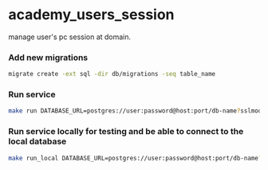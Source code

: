 # academy_users_session
manage user's pc session at domain.


### Add new migrations
```bash
migrate create -ext sql -dir db/migrations -seq table_name
```

### Run service
```bash
make run DATABASE_URL=postgres://user:password@host:port/db-name?sslmode=disable
```

### Run service locally for testing and be able to connect to the local database
```bash
make run_local DATABASE_URL=postgres://user:password@host:port/db-name?sslmode=disable
```